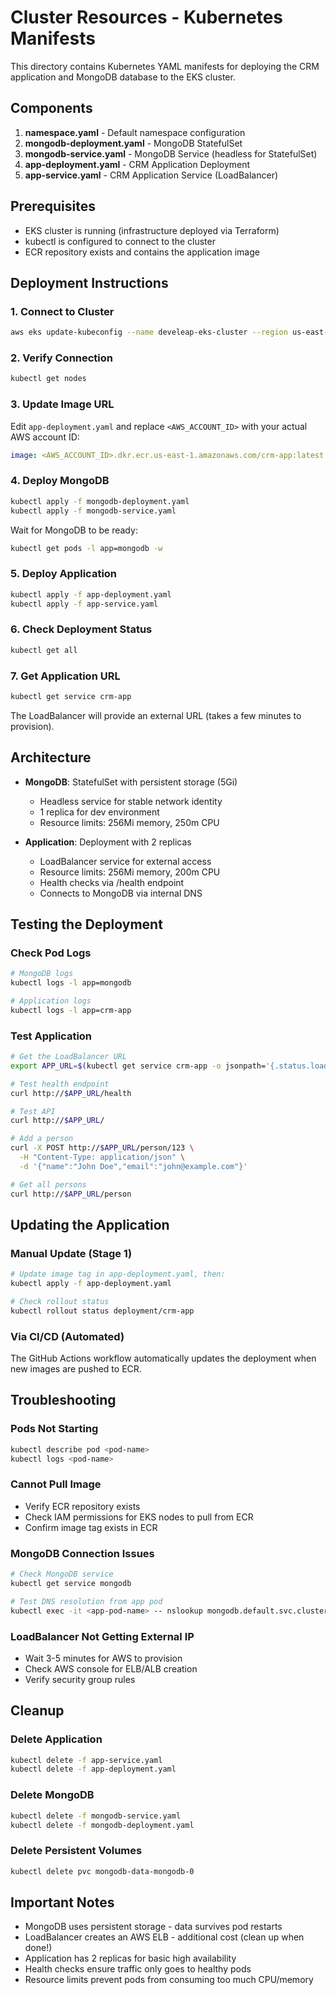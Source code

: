 # Cluster Resources - Kubernetes Manifests

This directory contains Kubernetes YAML manifests for deploying the CRM application and MongoDB database to the EKS cluster.

## Components

1. **namespace.yaml** - Default namespace configuration
2. **mongodb-deployment.yaml** - MongoDB StatefulSet
3. **mongodb-service.yaml** - MongoDB Service (headless for StatefulSet)
4. **app-deployment.yaml** - CRM Application Deployment
5. **app-service.yaml** - CRM Application Service (LoadBalancer)

## Prerequisites

- EKS cluster is running (infrastructure deployed via Terraform)
- kubectl is configured to connect to the cluster
- ECR repository exists and contains the application image

## Deployment Instructions

### 1. Connect to Cluster

```bash
aws eks update-kubeconfig --name develeap-eks-cluster --region us-east-1
```

### 2. Verify Connection

```bash
kubectl get nodes
```

### 3. Update Image URL

Edit `app-deployment.yaml` and replace `<AWS_ACCOUNT_ID>` with your actual AWS account ID:

```yaml
image: <AWS_ACCOUNT_ID>.dkr.ecr.us-east-1.amazonaws.com/crm-app:latest
```

### 4. Deploy MongoDB

```bash
kubectl apply -f mongodb-deployment.yaml
kubectl apply -f mongodb-service.yaml
```

Wait for MongoDB to be ready:

```bash
kubectl get pods -l app=mongodb -w
```

### 5. Deploy Application

```bash
kubectl apply -f app-deployment.yaml
kubectl apply -f app-service.yaml
```

### 6. Check Deployment Status

```bash
kubectl get all
```

### 7. Get Application URL

```bash
kubectl get service crm-app
```

The LoadBalancer will provide an external URL (takes a few minutes to provision).

## Architecture

- **MongoDB**: StatefulSet with persistent storage (5Gi)
  - Headless service for stable network identity
  - 1 replica for dev environment
  - Resource limits: 256Mi memory, 250m CPU

- **Application**: Deployment with 2 replicas
  - LoadBalancer service for external access
  - Resource limits: 256Mi memory, 200m CPU
  - Health checks via /health endpoint
  - Connects to MongoDB via internal DNS

## Testing the Deployment

### Check Pod Logs

```bash
# MongoDB logs
kubectl logs -l app=mongodb

# Application logs
kubectl logs -l app=crm-app
```

### Test Application

```bash
# Get the LoadBalancer URL
export APP_URL=$(kubectl get service crm-app -o jsonpath='{.status.loadBalancer.ingress[0].hostname}')

# Test health endpoint
curl http://$APP_URL/health

# Test API
curl http://$APP_URL/

# Add a person
curl -X POST http://$APP_URL/person/123 \
  -H "Content-Type: application/json" \
  -d '{"name":"John Doe","email":"john@example.com"}'

# Get all persons
curl http://$APP_URL/person
```

## Updating the Application

### Manual Update (Stage 1)

```bash
# Update image tag in app-deployment.yaml, then:
kubectl apply -f app-deployment.yaml

# Check rollout status
kubectl rollout status deployment/crm-app
```

### Via CI/CD (Automated)

The GitHub Actions workflow automatically updates the deployment when new images are pushed to ECR.

## Troubleshooting

### Pods Not Starting

```bash
kubectl describe pod <pod-name>
kubectl logs <pod-name>
```

### Cannot Pull Image

- Verify ECR repository exists
- Check IAM permissions for EKS nodes to pull from ECR
- Confirm image tag exists in ECR

### MongoDB Connection Issues

```bash
# Check MongoDB service
kubectl get service mongodb

# Test DNS resolution from app pod
kubectl exec -it <app-pod-name> -- nslookup mongodb.default.svc.cluster.local
```

### LoadBalancer Not Getting External IP

- Wait 3-5 minutes for AWS to provision
- Check AWS console for ELB/ALB creation
- Verify security group rules

## Cleanup

### Delete Application

```bash
kubectl delete -f app-service.yaml
kubectl delete -f app-deployment.yaml
```

### Delete MongoDB

```bash
kubectl delete -f mongodb-service.yaml
kubectl delete -f mongodb-deployment.yaml
```

### Delete Persistent Volumes

```bash
kubectl delete pvc mongodb-data-mongodb-0
```

## Important Notes

- MongoDB uses persistent storage - data survives pod restarts
- LoadBalancer creates an AWS ELB - additional cost (clean up when done!)
- Application has 2 replicas for basic high availability
- Health checks ensure traffic only goes to healthy pods
- Resource limits prevent pods from consuming too much CPU/memory
